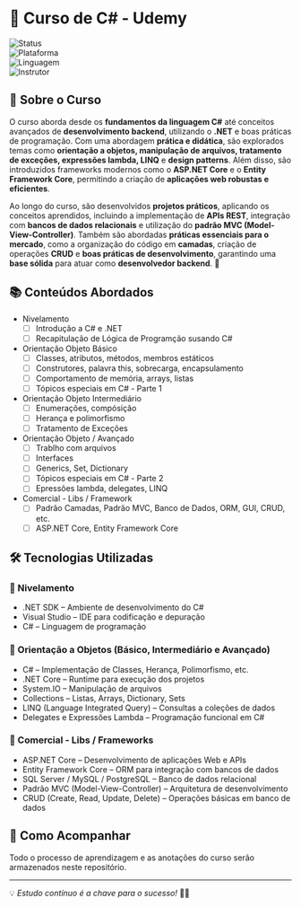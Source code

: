 # 🚀 Curso de C# - Udemy  

![Status](https://img.shields.io/badge/Status-Em_Andamento-yellow?style=for-the-badge)  
![Plataforma](https://img.shields.io/badge/Plataforma-Udemy-blue?style=for-the-badge)  
![Linguagem](https://img.shields.io/badge/Linguagem-CSharp-purple?style=for-the-badge)  
![Instrutor](https://img.shields.io/badge/Instrutor-Nélio%20Alves-blue?style=for-the-badge)


## 📌 Sobre o Curso  
O curso aborda desde os **fundamentos da linguagem C#** até conceitos avançados de **desenvolvimento backend**, utilizando o **.NET** e boas práticas de programação. Com uma abordagem **prática e didática**, são explorados temas como **orientação a objetos, manipulação de arquivos, tratamento de exceções, expressões lambda, LINQ** e **design patterns**. Além disso, são introduzidos frameworks modernos como o **ASP.NET Core** e o **Entity Framework Core**, permitindo a criação de **aplicações web robustas e eficientes**.  

Ao longo do curso, são desenvolvidos **projetos práticos**, aplicando os conceitos aprendidos, incluindo a implementação de **APIs REST**, integração com **bancos de dados relacionais** e utilização do **padrão MVC (Model-View-Controller)**. Também são abordadas **práticas essenciais para o mercado**, como a organização do código em **camadas**, criação de operações **CRUD** e **boas práticas de desenvolvimento**, garantindo uma **base sólida** para atuar como **desenvolvedor backend**. 🚀  
  

## 📚 Conteúdos Abordados  
* Nivelamento
    - [ ] Introdução a C# e .NET
    - [ ] Recapitulação de Lógica de Programção susando C#
* Orientação Objeto Básico
    - [ ] Classes, atributos, métodos, membros estáticos
    - [ ] Construtores, palavra this, sobrecarga, encapsulamento
    - [ ] Comportamento de memória, arrays, listas
    - [ ] Tópicos especiais em C# - Parte 1
* Orientação Objeto Intermediário
    - [ ] Enumerações, compósição
    - [ ] Herança e polimorfismo
    - [ ] Tratamento de Exceções
* Orientação Objeto / Avançado
    - [ ] Trablho com arquivos
    - [ ] Interfaces
    - [ ] Generics, Set, Dictionary
    - [ ] Tópicos especiais em C# - Parte 2
    - [ ] Epressões lambda, delegates, LINQ
* Comercial - Libs / Framework
    - [ ] Padrão Camadas, Padrão MVC, Banco de Dados, ORM, GUI, CRUD, etc.
    - [ ] ASP.NET Core, Entity Framework Core

## 🛠 Tecnologias Utilizadas  

### 🔹 Nivelamento  
- .NET SDK – Ambiente de desenvolvimento do C#  
- Visual Studio – IDE para codificação e depuração  
- C# – Linguagem de programação  

### 🔹 Orientação a Objetos (Básico, Intermediário e Avançado)  
- C# – Implementação de Classes, Herança, Polimorfismo, etc.  
- .NET Core – Runtime para execução dos projetos  
- System.IO – Manipulação de arquivos  
- Collections – Listas, Arrays, Dictionary, Sets  
- LINQ (Language Integrated Query) – Consultas a coleções de dados  
- Delegates e Expressões Lambda – Programação funcional em C#  

### 🔹 Comercial - Libs / Frameworks  
- ASP.NET Core – Desenvolvimento de aplicações Web e APIs  
- Entity Framework Core – ORM para integração com bancos de dados  
- SQL Server / MySQL / PostgreSQL – Banco de dados relacional  
- Padrão MVC (Model-View-Controller) – Arquitetura de desenvolvimento  
- CRUD (Create, Read, Update, Delete) – Operações básicas em banco de dados    

## 📌 Como Acompanhar  
Todo o processo de aprendizagem e as anotações do curso serão armazenados neste repositório. 

---  

💡 *Estudo contínuo é a chave para o sucesso!* 🚀🔥  

